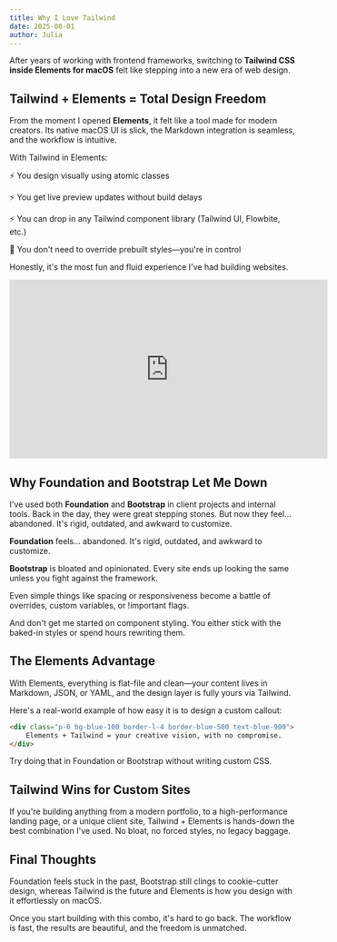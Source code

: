 ```yaml
---
title: Why I Love Tailwind
date: 2025-08-01
author: Julia
---
```


After years of working with frontend frameworks, switching to **Tailwind CSS inside Elements for macOS** felt like stepping into a new era of web design.

## Tailwind + Elements = Total Design Freedom

From the moment I opened **Elements**, it felt like a tool made for modern creators. Its native macOS UI is slick, the Markdown integration is seamless, and the workflow is intuitive.

With Tailwind in Elements:

⚡ You design visually using atomic classes

⚡ You get live preview updates without build delays  

⚡ You can drop in any Tailwind component library (Tailwind UI, Flowbite, etc.)

🎯 You don't need to override prebuilt styles—you're in control

Honestly, it's the most fun and fluid experience I've had building websites.

<iframe width="560" height="315" src="https://www.youtube.com/embed/KAcfDUZ5zHc?si=j8hE0sdNBy3Jz94J" title="YouTube video player" frameborder="0" allow="accelerometer; autoplay; clipboard-write; encrypted-media; gyroscope; picture-in-picture; web-share" referrerpolicy="strict-origin-when-cross-origin" allowfullscreen></iframe>

## Why Foundation and Bootstrap Let Me Down

I've used both **Foundation** and **Bootstrap** in client projects and internal tools. Back in the day, they were great stepping stones. But now they feel... abandoned. It's rigid, outdated, and awkward to customize.

**Foundation** feels... abandoned. It's rigid, outdated, and awkward to customize.

**Bootstrap** is bloated and opinionated. Every site ends up looking the same unless you fight against the framework.

Even simple things like spacing or responsiveness become a battle of overrides, custom variables, or !important flags.

And don't get me started on component styling. You either stick with the baked-in styles or spend hours rewriting them.

## The Elements Advantage

With Elements, everything is flat-file and clean—your content lives in Markdown, JSON, or YAML, and the design layer is fully yours via Tailwind.

Here's a real-world example of how easy it is to design a custom callout:

```html
<div class="p-6 bg-blue-100 border-l-4 border-blue-500 text-blue-900">
    Elements + Tailwind = your creative vision, with no compromise.
</div>
```

Try doing that in Foundation or Bootstrap without writing custom CSS.

## Tailwind Wins for Custom Sites

If you're building anything from a modern portfolio, to a high-performance landing page, or a unique client site, Tailwind + Elements is hands-down the best combination I've used. No bloat, no forced styles, no legacy baggage.

## Final Thoughts

Foundation feels stuck in the past, Bootstrap still clings to cookie-cutter design, whereas Tailwind is the future and Elements is how you design with it effortlessly on macOS.

Once you start building with this combo, it's hard to go back. The workflow is fast, the results are beautiful, and the freedom is unmatched.
